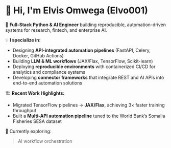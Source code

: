 # 👋 Hi, I'm Elvis Omwega (Elvo001)

🚀 **Full-Stack Python & AI Engineer** building reproducible, automation-driven systems for research, fintech, and enterprise AI.

💡 **I specialize in:**
- Designing **API-integrated automation pipelines** (FastAPI, Celery, Docker, GitHub Actions)
- Building **LLM & ML workflows** (JAX/Flax, TensorFlow, Scikit-learn)
- Deploying **reproducible environments** with containerized CI/CD for analytics and compliance systems
- Developing **connector frameworks** that integrate REST and AI APIs into end-to-end automation solutions

🏗️ **Recent Work Highlights:**
- Migrated TensorFlow pipelines → **JAX/Flax**, achieving 3× faster training throughput  
- Built a **Multi-API automation pipeline** tuned to the World Bank’s Somalia Fisheries SESA dataset  


🧠 Currently exploring:
> AI workflow orchestration 
